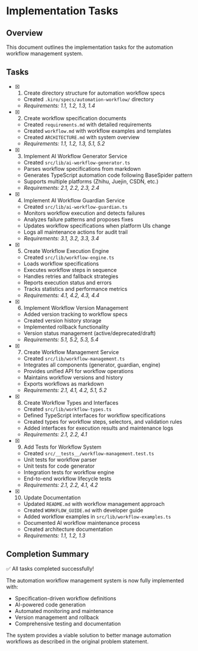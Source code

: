 # Implementation Tasks

## Overview

This document outlines the implementation tasks for the automation workflow management system.

## Tasks

- [x] 1. Create directory structure for automation workflow specs
  - Created `.kiro/specs/automation-workflow/` directory
  - _Requirements: 1.1, 1.2, 1.3, 1.4_

- [x] 2. Create workflow specification documents
  - Created `requirements.md` with detailed requirements
  - Created `workflow.md` with workflow examples and templates
  - Created `ARCHITECTURE.md` with system overview
  - _Requirements: 1.1, 1.2, 1.3, 5.1, 5.2_

- [x] 3. Implement AI Workflow Generator Service
  - Created `src/lib/ai-workflow-generator.ts`
  - Parses workflow specifications from markdown
  - Generates TypeScript automation code following BaseSpider pattern
  - Supports multiple platforms (Zhihu, Juejin, CSDN, etc.)
  - _Requirements: 2.1, 2.2, 2.3, 2.4_

- [x] 4. Implement AI Workflow Guardian Service
  - Created `src/lib/ai-workflow-guardian.ts`
  - Monitors workflow execution and detects failures
  - Analyzes failure patterns and proposes fixes
  - Updates workflow specifications when platform UIs change
  - Logs all maintenance actions for audit trail
  - _Requirements: 3.1, 3.2, 3.3, 3.4_

- [x] 5. Create Workflow Execution Engine
  - Created `src/lib/workflow-engine.ts`
  - Loads workflow specifications
  - Executes workflow steps in sequence
  - Handles retries and fallback strategies
  - Reports execution status and errors
  - Tracks statistics and performance metrics
  - _Requirements: 4.1, 4.2, 4.3, 4.4_

- [x] 6. Implement Workflow Version Management
  - Added version tracking to workflow specs
  - Created version history storage
  - Implemented rollback functionality
  - Version status management (active/deprecated/draft)
  - _Requirements: 5.1, 5.2, 5.3, 5.4_

- [x] 7. Create Workflow Management Service
  - Created `src/lib/workflow-management.ts`
  - Integrates all components (generator, guardian, engine)
  - Provides unified API for workflow operations
  - Maintains workflow versions and history
  - Exports workflows as markdown
  - _Requirements: 2.1, 4.1, 4.2, 5.1, 5.2_

- [x] 8. Create Workflow Types and Interfaces
  - Created `src/lib/workflow-types.ts`
  - Defined TypeScript interfaces for workflow specifications
  - Created types for workflow steps, selectors, and validation rules
  - Added interfaces for execution results and maintenance logs
  - _Requirements: 2.1, 2.2, 4.1_

- [x] 9. Add Tests for Workflow System
  - Created `src/__tests__/workflow-management.test.ts`
  - Unit tests for workflow parser
  - Unit tests for code generator
  - Integration tests for workflow engine
  - End-to-end workflow lifecycle tests
  - _Requirements: 2.1, 2.2, 4.1, 4.2_

- [x] 10. Update Documentation
  - Updated `README.md` with workflow management approach
  - Created `WORKFLOW_GUIDE.md` with developer guide
  - Added workflow examples in `src/lib/workflow-examples.ts`
  - Documented AI workflow maintenance process
  - Created architecture documentation
  - _Requirements: 1.1, 1.2, 1.3_

## Completion Summary

✅ All tasks completed successfully!

The automation workflow management system is now fully implemented with:
- Specification-driven workflow definitions
- AI-powered code generation
- Automated monitoring and maintenance
- Version management and rollback
- Comprehensive testing and documentation

The system provides a viable solution to better manage automation workflows as described in the original problem statement.
